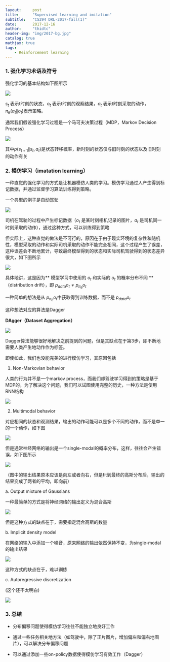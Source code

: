 ```yaml
---
layout:     post
title:      "Supervised learning and imitation"
subtitle:   "CS294 DRL-2017-fall(1)"
date:       2017-12-16
author:     "thidtc"
header-img: "img/2017-bg.jpg"
catalog: true
mathjax: true
tags:
    - Reinforcement learning
---
```


### 1. 强化学习术语及符号
强化学习的基本结构如下图所示

![](/img/DRL-2017-fall/supervised_learning_and_imitation/part1_figure1.png)

$s_t$ 表示t时刻的状态，$o_t$ 表示t时刻的观察结果，$a_t$ 表示t时刻采取的动作，$\pi_\theta (a_t \|o_t)$表示策略。

通常我们假设强化学习过程是一个马可夫决策过程（MDP，Markov Decision Process）

![](/img/DRL-2017-fall/supervised_learning_and_imitation/part1_figure2.png)

其中$p(s_{t+1} \|s_t,a_t)$是状态转移概率，新时刻的状态仅与旧时刻的状态以及旧时刻的动作有关

### 2. 模仿学习（imatation learning）
一种直觉的强化学习的方式是让机器模仿人类的学习。模仿学习通过人产生得到标记数据，并通过监督学习算法训练得到策略。

一个典型的例子是自动驾驶

![](/img/DRL-2017-fall/supervised_learning_and_imitation/part2_figure1.png)

司机在驾驶的过程中产生标记数据（$o_t$ 是某时刻相机记录的图片，$a_t$ 是司机同一时刻采取的动作），通过这种方式，可以训练得到策略

但实际上，这种直觉的做法是不可行的，原因在于由于现实环境的复杂性和随机性，模型采取的动作和实际司机采取的动作不能完全相同，这个过程产生了误差，这种误差会不断地累计，导致最终模型得到的状态和实际司机驾驶得到的状态差异很大，如下图所示

![](/img/DRL-2017-fall/supervised_learning_and_imitation/part2_figure2.png)

具体地讲，这是因为** 模型学习中使用的 $o_t$ 和实际的 $o_t$ 的概率分布不同 **（distribution drift），即 $p_{data} {o_t } \not= p_{\pi_\theta } {o_t }$

一种简单的想法是从 $p_{\pi_\theta } {o_t }$中获取得到训练数据，而不是 $p_{data} {o_t }$

这种想法对应的算法是Dagger

**DAgger（Dataset Aggregation）**

![](/img/DRL-2017-fall/supervised_learning_and_imitation/part2_figure3.png)

Dagger算法能够很好地解决之前提到的问题，但是其缺点在于第3步，即不断地需要人类产生地动作作为标签。

即使如此，我们也没能完美的进行模仿学习，其原因包括

1. Non-Markovian behavior

人类的行为并不是一个markov process，而我们却驾驶学习得到的策略是基于MDP的，为了解决这个问题，我们可以试图使用完整的历史，一种方法是使用RNN结构

![](/img/DRL-2017-fall/supervised_learning_and_imitation/part2_figure4.png)

2. Multimodal behavior

对应相同的状态和观测结果，输出的动作可能可以是多个不同的动作，而不是单一的一个动作，如下图

![](/img/DRL-2017-fall/supervised_learning_and_imitation/part2_figure5.png)

但是通常神经网络的输出是一个single-modal的概率分布，这样，往往会产生错误，如下图所示

![](/img/DRL-2017-fall/supervised_learning_and_imitation/part2_figure6.png)

（图中的输出结果原本应该是向左或者向右，但是fit到最终的高斯分布后，输出的结果变成了两者的平均，即向前）

  a. Output mixture of Gaussians

  一种最简单的方式是将神经网络的输出定义为混合高斯

  ![](/img/DRL-2017-fall/supervised_learning_and_imitation/part2_figure7.png)

  但是这种方式的缺点在于，需要指定混合高斯的数量

  b. Implicit density model

  在网络的输入中添加一个噪音，原来网络的输出依然保持不变，为single-modal的输出结果

  ![](/img/DRL-2017-fall/supervised_learning_and_imitation/part2_figure8.png)

  这种方式的缺点在于，难以训练

  c. Autoregressive discretization

  (这个还不太明白)

  ![](/img/DRL-2017-fall/supervised_learning_and_imitation/part2_figure9.png)

### 3. 总结
* 分布偏移问题使得模仿学习往往不能独立地良好工作

* 通过一些任务相关地方法（如驾驶中，除了正片图片，增加偏左和偏右地图片），可以解决分布偏移问题

* 可以通过添加一些on-policy数据使得模仿学习有效工作（Dagger）